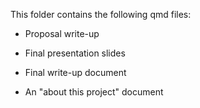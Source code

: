 This folder contains the following qmd files:

-   Proposal write-up

-   Final presentation slides

-   Final write-up document

-   An "about this project" document
